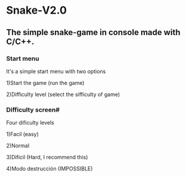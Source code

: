 # Snake-V2.0

## The simple snake-game in console made with C/C++.


### Start menu

It's a simple start menu with two options

1)Start the game (run the game)

2)Difficulty level (select the sifficulty of game)


### Difficulty screen#
Four dificulty levels

1)Facil (easy)

2)Normal

3)Dificil (Hard, I recommend this)

4)Modo destrucción (IMPOSSIBLE)
